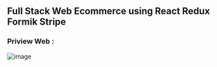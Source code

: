 ## Full Stack Web Ecommerce using React Redux Formik Stripe
### Priview Web : 
![image](https://user-images.githubusercontent.com/101810628/227723806-bd28a7f6-378e-417d-90fe-ae1c3e3af057.png)
